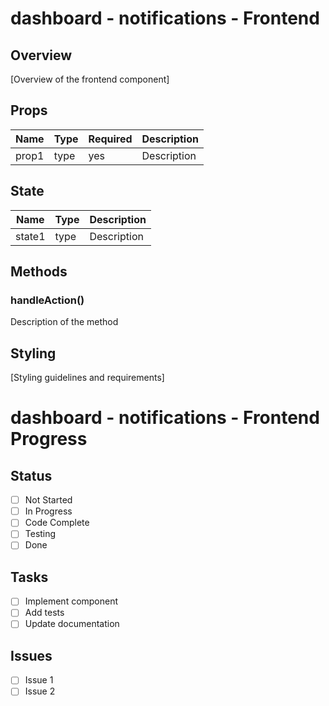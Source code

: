 # dashboard - notifications - Frontend

## Overview

[Overview of the frontend component]

## Props

| Name  | Type | Required | Description |
| ----- | ---- | -------- | ----------- |
| prop1 | type | yes      | Description |

## State

| Name   | Type | Description |
| ------ | ---- | ----------- |
| state1 | type | Description |

## Methods

### handleAction()

Description of the method

## Styling

[Styling guidelines and requirements]

# dashboard - notifications - Frontend Progress

## Status

- [ ] Not Started
- [ ] In Progress
- [ ] Code Complete
- [ ] Testing
- [ ] Done

## Tasks

- [ ] Implement component
- [ ] Add tests
- [ ] Update documentation

## Issues

- [ ] Issue 1
- [ ] Issue 2
